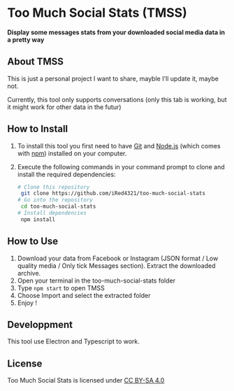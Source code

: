 # Too Much Social Stats (TMSS)


**Display some messages stats from your downloaded social media data in a pretty way**


## About TMSS

This is just a personal project I want to share, mayble I'll update it, maybe not.

Currently, this tool only supports conversations (only this tab is working, but it might work for other data in the futur)

## How to Install

1. To install this tool you first need to have [Git](https://git-scm.com) and [Node.js](https://nodejs.org/en/download/) (which comes with [npm](http://npmjs.com)) installed on your computer.

2. Execute the following commands in your command prompt to clone and install the required dependencies:
   ```bash
   # Clone this repository
    git clone https://github.com/iRed4321/too-much-social-stats
   # Go into the repository
    cd too-much-social-stats
   # Install dependencies
    npm install
    ```

## How to Use
1. Download your data from Facebook or Instagram (JSON format / Low quality media / Only tick Messages section). Extract the downloaded archive.
2. Open your terminal in the too-much-social-stats folder
3. Type `npm start` to open TMSS
4. Choose Import and select the extracted folder
5. Enjoy !

## Developpment
This tool use Electron and Typescript to work.

## License

Too Much Social Stats is licensed under [CC BY-SA 4.0](http://creativecommons.org/licenses/by-sa/4.0/?ref=chooser-v1)